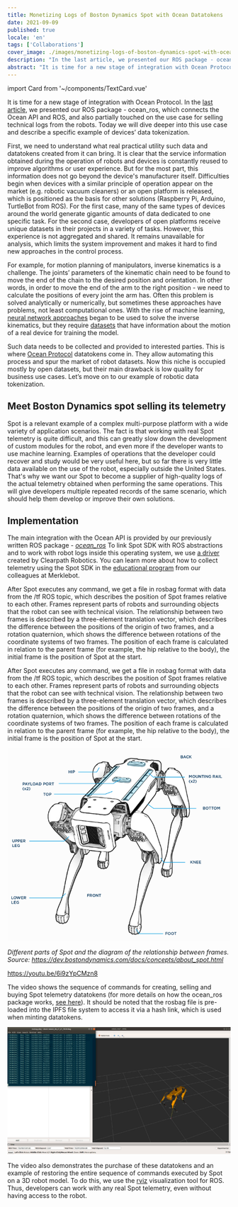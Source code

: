 ```yaml
---
title: Monetizing Logs of Boston Dynamics Spot with Ocean Datatokens
date: 2021-09-09
published: true
locale: 'en'
tags: ['Collaborations']
cover_image: ./images/monetizing-logs-of-boston-dynamics-spot-with-ocean-datatokens/Robonomics_Ocean_p3_blog.jpg
description: "In the last article, we presented our ROS package - ocean_ros, which connects the Ocean API and ROS, and also partially touched on the use case for selling technical logs from the robots. Today we will dive deeper into this use case and describe a specific example of devices’ data tokenization."
abstract: "It is time for a new stage of integration with Ocean Protocol."
---
```

import Card from '~/components/TextCard.vue'

It is time for a new stage of integration with Ocean Protocol. In the [last article](/blog/ocean-protocol-p-2/), we presented our ROS package - ocean_ros, which connects the Ocean API and ROS, and also partially touched on the use case for selling technical logs from the robots. Today we will dive deeper into this use case and describe a specific example of devices’ data tokenization.

First, we need to understand what real practical utility such data and datatokens created from it can bring. It is clear that the service information obtained during the operation of robots and devices is constantly reused to improve algorithms or user experience. But for the most part, this information does not go beyond the device's manufacturer itself. Difficulties begin when devices with a similar principle of operation appear on the market (e.g. robotic vacuum cleaners) or an open platform is released, which is positioned as the basis for other solutions (Raspberry Pi, Arduino, TurtleBot from ROS). For the first case, many of the same types of devices around the world generate gigantic amounts of data dedicated to one specific task. For the second case, developers of open platforms receive unique datasets in their projects in a variety of tasks. However, this experience is not aggregated and shared. It remains unavailable for analysis, which limits the system improvement and makes it hard to find new approaches in the control process.

For example, for motion planning of manipulators, inverse kinematics is a challenge. The joints’ parameters of the kinematic chain need to be found to move the end of the chain to the desired position and orientation. In other words, in order to move the end of the arm to the right position - we need to calculate the positions of every joint the arm has. Often this problem is solved analytically or numerically, but sometimes these approaches have problems, not least computational ones. With the rise of machine learning, [neural network approaches](https://doi.org/10.1016/j.protcy.2013.12.451) began to be used to solve the inverse kinematics, but they require [datasets](https://sunglok.github.io/awesome-robotics-datasets/) that have information about the motion of a real device for training the model.

Such data needs to be collected and provided to interested parties. This is where [Ocean Protocol](https://oceanprotocol.com/) datatokens come in. They allow automating this process and spur the market of robot datasets. Now this niche is occupied mostly by open datasets, but their main drawback is low quality for business use cases. Let’s move on to our example of robotic data tokenization.

##  Meet Boston Dynamics spot selling its telemetry

Spot is a relevant example of a complex multi-purpose platform with a wide variety of application scenarios. The fact is that working with real Spot telemetry is quite difficult, and this can greatly slow down the development of custom modules for the robot, and even more if the developer wants to use machine learning. Examples of operations that the developer could recover and study would be very useful here, but so far there is very little data available on the use of the robot, especially outside the United States. That's why we want our Spot to become a supplier of high-quality logs of the actual telemetry obtained when performing the same operations. This will give developers multiple repeated records of the same scenario, which should help them develop or improve their own solutions.

## Implementation

The main integration with the Ocean API is provided by our previously written ROS package - [*ocean_ros*](https://github.com/LoSk-p/ocean_ros) To link Spot SDK with ROS abstractions and to work with robot logs inside this operating system, we use [a driver](https://clearpathrobotics.com/assets/guides/melodic/spot-ros/ros_setup.html) created by Clearpath Robotics. You can learn more about how to collect telemetry using the Spot SDK in the [educational program](https://spot-sdk.education/) from our colleagues at Merklebot.

After Spot executes any command, we get a file in rosbag format with data from the /tf ROS topic, which describes the position of Spot frames relative to each other. Frames represent parts of robots and surrounding objects that the robot can see with technical vision. The relationship between two frames is described by a three-element translation vector, which describes the difference between the positions of the origin of two frames, and a rotation quaternion, which shows the difference between rotations of the coordinate systems of two frames. The position of each frame is calculated in relation to the parent frame (for example, the hip relative to the body), the initial frame is the position of Spot at the start.

After Spot executes any command, we get a file in rosbag format with data from the /tf ROS topic, which describes the position of Spot frames relative to each other. Frames represent parts of robots and surrounding objects that the robot can see with technical vision. The relationship between two frames is described by a three-element translation vector, which describes the difference between the positions of the origin of two frames, and a rotation quaternion, which shows the difference between rotations of the coordinate systems of two frames. The position of each frame is calculated in relation to the parent frame (for example, the hip relative to the body), the initial frame is the position of Spot at the start.

![Different parts of Spot and the diagram of the relationship between frames](./images/monetizing-logs-of-boston-dynamics-spot-with-ocean-datatokens/spot-scheme.png)

*Different parts of Spot and the diagram of the relationship between frames. Source: https://dev.bostondynamics.com/docs/concepts/about_spot.html*

https://youtu.be/6i9zYpCMzn8

The video shows the sequence of commands for creating, selling and buying Spot telemetry datatokens (for more details on how the ocean_ros package works, [see here](https://www.youtube.com/watch?v=Ssit8-u6dZY)). It should be noted that the rosbag file is pre-loaded into the IPFS file system to access it via a hash link, which is used when minting datatokens.

![Spot on a 3D robot model](./images/monetizing-logs-of-boston-dynamics-spot-with-ocean-datatokens/Spot-on-a-3D-robot-model.jpg)

The video also demonstrates the purchase of these datatokens and an example of restoring the entire sequence of commands executed by Spot on a 3D robot model. To do this, we use the [rviz](http://wiki.ros.org/rviz) visualization tool for ROS. Thus, developers can work with any real Spot telemetry, even without having access to the robot.